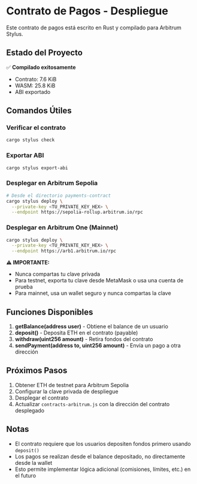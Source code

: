 # Contrato de Pagos - Despliegue

Este contrato de pagos está escrito en Rust y compilado para Arbitrum Stylus.

## Estado del Proyecto

✅ **Compilado exitosamente**
- Contrato: 7.6 KiB
- WASM: 25.8 KiB
- ABI exportado

## Comandos Útiles

### Verificar el contrato
```bash
cargo stylus check
```

### Exportar ABI
```bash
cargo stylus export-abi
```

### Desplegar en Arbitrum Sepolia
```bash
# Desde el directorio payments-contract
cargo stylus deploy \
  --private-key <TU_PRIVATE_KEY_HEX> \
  --endpoint https://sepolia-rollup.arbitrum.io/rpc
```

### Desplegar en Arbitrum One (Mainnet)
```bash
cargo stylus deploy \
  --private-key <TU_PRIVATE_KEY_HEX> \
  --endpoint https://arb1.arbitrum.io/rpc
```

**⚠️ IMPORTANTE:**
- Nunca compartas tu clave privada
- Para testnet, exporta tu clave desde MetaMask o usa una cuenta de prueba
- Para mainnet, usa un wallet seguro y nunca compartas la clave

## Funciones Disponibles

1. **getBalance(address user)** - Obtiene el balance de un usuario
2. **deposit()** - Deposita ETH en el contrato (payable)
3. **withdraw(uint256 amount)** - Retira fondos del contrato
4. **sendPayment(address to, uint256 amount)** - Envía un pago a otra dirección

## Próximos Pasos

1. Obtener ETH de testnet para Arbitrum Sepolia
2. Configurar la clave privada de despliegue
3. Desplegar el contrato
4. Actualizar `contracts-arbitrum.js` con la dirección del contrato desplegado

## Notas

- El contrato requiere que los usuarios depositen fondos primero usando `deposit()`
- Los pagos se realizan desde el balance depositado, no directamente desde la wallet
- Esto permite implementar lógica adicional (comisiones, límites, etc.) en el futuro
